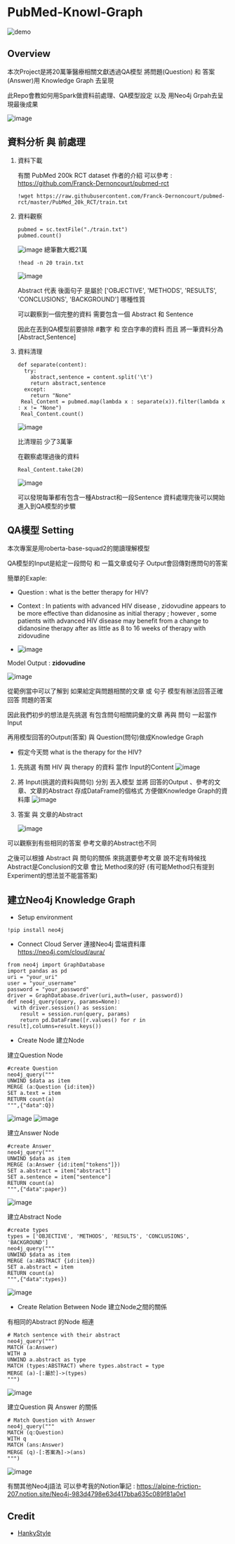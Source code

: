 # PubMed-Knowl-Graph
![demo](https://user-images.githubusercontent.com/70362842/151370302-779ae32c-5a78-44dc-8f11-792b96c47f16.gif)


##  Overview
本次Project是將20萬筆醫療相關文獻透過QA模型 將問題(Question) 和 答案(Answer)用 Knowledge Graph 去呈現

此Repo會教如何用Spark做資料前處理、QA模型設定 以及 用Neo4j Grpah去呈現最後成果

![image](https://user-images.githubusercontent.com/70362842/151416580-575b6519-d719-48fe-a4e7-57eb4a9b53c0.png)


## 資料分析 與 前處理

1. 資料下載
   
   有關 PubMed 200k RCT dataset 作者的介紹 可以參考 : https://github.com/Franck-Dernoncourt/pubmed-rct
   
   ```shell
   !wget https://raw.githubusercontent.com/Franck-Dernoncourt/pubmed-rct/master/PubMed_20k_RCT/train.txt
   ```

2. 資料觀察

   ```shell
   pubmed = sc.textFile("./train.txt")
   pubmed.count()
   ```
   ![image](https://user-images.githubusercontent.com/70362842/151376340-ff4501ab-90a0-46ed-85da-5dd20d233828.png)
   總筆數大概21萬

  
   ```shell
   !head -n 20 train.txt
   ```
   ![image](https://user-images.githubusercontent.com/70362842/151374192-770df96d-2db5-41a6-91ae-f9d1dcec2889.png)
   
   Abstract 代表 後面句子 是屬於 ['OBJECTIVE', 'METHODS', 'RESULTS', 'CONCLUSIONS', 'BACKGROUND'] 哪種性質
   
   可以觀察到一個完整的資料 需要包含一個 Abstract 和 Sentence
   
   因此在丟到QA模型前要排除 #數字 和 空白字串的資料 而且 將一筆資料分為 [Abstract,Sentence]
   
3. 資料清理
   
   ```shell
   def separate(content):
     try:
       abstract,sentence = content.split('\t')
       return abstract,sentence
     except:
       return "None"
    Real_Content = pubmed.map(lambda x : separate(x)).filter(lambda x : x != "None")
    Real_Content.count()
   ```
   ![image](https://user-images.githubusercontent.com/70362842/151378698-9eed11cf-18e1-459d-8309-8f7f7d25c149.png)
   
   比清理前 少了3萬筆

   在觀察處理過後的資料
   ```shell
   Real_Content.take(20)
   ```
   ![image](https://user-images.githubusercontent.com/70362842/151379194-4c7fceab-2ef4-49d6-b32f-69fb38474830.png)
   
   可以發現每筆都有包含一種Abstract和一段Sentence
   資料處理完後可以開始進入到QA模型的步驟

## QA模型 Setting
 本次專案是用roberta-base-squad2的閱讀理解模型 
 
 QA模型的Input是給定一段問句 和 一篇文章或句子 Output會回傳對應問句的答案
 
 簡單的Exaple:
 
   + Question : what is the better therapy for HIV?
   
   + Context  : In patients with advanced HIV disease , zidovudine appears to be more effective than didanosine as initial therapy ; however , some patients with advanced HIV disease may benefit from a change to didanosine therapy after as little as 8 to 16 weeks of therapy with zidovudine
   
   + ![image](https://user-images.githubusercontent.com/70362842/151392874-b4ba9e14-ec00-478c-bd7c-b2463baea0f1.png)

   Model Output : **zidovudine**
   
   ![image](https://user-images.githubusercontent.com/70362842/151392795-d8c41f81-3b7a-4431-83ee-753a497b527a.png)

   從範例當中可以了解到 如果給定與問題相關的文章 或 句子 
   模型有辦法回答正確回答 問題的答案
   
   因此我們初步的想法是先挑選 有包含問句相關詞彙的文章 再與 問句 一起當作Input
   
   再用模型回答的Output(答案) 與 Question(問句)做成Knowledge Graph
   
  + 假定今天問 what is the therapy for the HIV?
   
   1. 先挑選 有關 HIV 與 therapy 的資料 當作 Input的Content
   ![image](https://user-images.githubusercontent.com/70362842/151400687-407119c3-2ae0-49bf-9de0-20a74072c70c.png)
   
   2. 將 Input(挑選的資料與問句) 分別 丟入模型  並將 回答的Output 、參考的文章、文章的Abstract 存成DataFrame的個格式 方便做Knowledge Graph的資料庫
   ![image](https://user-images.githubusercontent.com/70362842/151403661-0c800df3-5dd0-4ad2-aff3-42704c988e74.png)
   
   3. 答案 與 文章的Abstract
   
       ![image](https://user-images.githubusercontent.com/70362842/151406170-a91545e1-d877-4d04-b800-1483d5da17bf.png)

  
   
   可以觀察到有些相同的答案 參考文章的Abstract也不同 
   
   之後可以根據 Abstract 與 問句的關係 來挑選要參考文章 說不定有時候找Abstract是Conclusion的文章 會比 Method來的好 (有可能Method只有提到Experiment的想法並不能當答案)
   
   
   
## 建立Neo4j Knowledge Graph

- Setup environment

```shell
!pip install neo4j
```

- Connect Cloud Server 連接Neo4j 雲端資料庫 https://neo4j.com/cloud/aura/

```shell
from neo4j import GraphDatabase
import pandas as pd
uri = "your_uri"
user = "your_username"
password = "your_password"
driver = GraphDatabase.driver(uri,auth=(user, password))
def neo4j_query(query, params=None):
  with driver.session() as session:
    result = session.run(query, params)
    return pd.DataFrame([r.values() for r in result],columns=result.keys())
```
- Create Node 建立Node 

建立Question Node
```shell
#create Question
neo4j_query("""
UNWIND $data as item
MERGE (a:Question {id:item})
SET a.text = item
RETURN count(a)
""",{"data":Q})
```
![image](https://user-images.githubusercontent.com/70362842/151332064-3834e610-e601-4a96-8762-0c87d240a683.png) ![image](https://user-images.githubusercontent.com/70362842/151332176-b13c69b2-c38a-4d84-a59c-8a739fee1283.png)

建立Answer Node
```shell
#create Answer
neo4j_query("""
UNWIND $data as item
MERGE (a:Answer {id:item["tokens"]})
SET a.abstract = item["abstract"]
SET a.sentence = item["sentence"]
RETURN count(a)
""",{"data":paper})
```
![image](https://user-images.githubusercontent.com/70362842/151409412-d5097fca-b0b0-460f-aaf0-6f00a255a19c.png)

建立Abstract Node
```shell
#create types
types = ['OBJECTIVE', 'METHODS', 'RESULTS', 'CONCLUSIONS', 'BACKGROUND']
neo4j_query("""
UNWIND $data as item
MERGE (a:ABSTRACT {id:item})
SET a.abstract = item
RETURN count(a)
""",{"data":types})
```
![image](https://user-images.githubusercontent.com/70362842/151410095-95010984-2a8c-4e21-8238-a020c55e8bba.png)



- Create Relation Between Node 建立Node之間的關係

有相同的Abstract 的Node 相連
```shell
# Match sentence with their abstract
neo4j_query("""
MATCH (a:Answer)
WITH a
UNWIND a.abstract as type
MATCH (types:ABSTRACT) where types.abstract = type
MERGE (a)-[:屬於]->(types)
""")
```
![image](https://user-images.githubusercontent.com/70362842/151410384-340ef35e-23d1-4bdf-82a8-4ac94af07899.png)


建立Question 與 Answer 的關係
```shell
# Match Question with Answer
neo4j_query("""
MATCH (q:Question)
WITH q
MATCH (ans:Answer)
MERGE (q)-[:答案為]->(ans)
""")
```
![image](https://user-images.githubusercontent.com/70362842/151410969-21ccaf8b-9a0b-4176-ae5e-266513deed75.png)




  有關其他Neo4j語法 可以參考我的Notion筆記 : https://alpine-friction-207.notion.site/Neo4j-983d4798e63d417bba635c089f81a0e1

## Credit

- [HankyStyle](https://github.com/HankyStyle)
